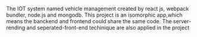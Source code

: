 The IOT system named vehicle management created by react js, webpack bundler, node.js and mongodb. This project is an isomorphic app,which means the banckend and frontend could share the same code. The server-rending and seperated-front-end techinique are also applied in the project
